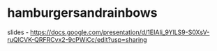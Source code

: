 # hamburgersandrainbows

slides - https://docs.google.com/presentation/d/1EIAIi_9YlLS9-S0XsV-ruQlCVK-QRFRCvx2-9cPWiCc/edit?usp=sharing
